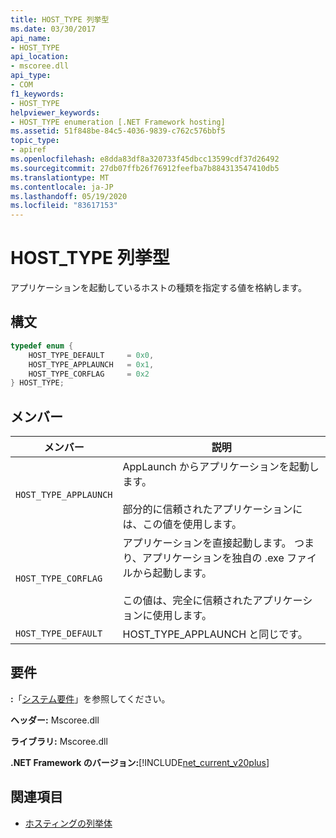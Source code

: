 ```yaml
---
title: HOST_TYPE 列挙型
ms.date: 03/30/2017
api_name:
- HOST_TYPE
api_location:
- mscoree.dll
api_type:
- COM
f1_keywords:
- HOST_TYPE
helpviewer_keywords:
- HOST_TYPE enumeration [.NET Framework hosting]
ms.assetid: 51f848be-84c5-4036-9839-c762c576bbf5
topic_type:
- apiref
ms.openlocfilehash: e8dda83df8a320733f45dbcc13599cdf37d26492
ms.sourcegitcommit: 27db07ffb26f76912feefba7b884313547410db5
ms.translationtype: MT
ms.contentlocale: ja-JP
ms.lasthandoff: 05/19/2020
ms.locfileid: "83617153"
---
```

# <a name="host_type-enumeration"></a>HOST_TYPE 列挙型
アプリケーションを起動しているホストの種類を指定する値を格納します。  
  
## <a name="syntax"></a>構文  
  
```cpp  
typedef enum {  
    HOST_TYPE_DEFAULT     = 0x0,  
    HOST_TYPE_APPLAUNCH   = 0x1,  
    HOST_TYPE_CORFLAG     = 0x2  
} HOST_TYPE;  
```  
  
## <a name="members"></a>メンバー  
  
|メンバー|説明|  
|------------|-----------------|  
|`HOST_TYPE_APPLAUNCH`|AppLaunch からアプリケーションを起動します。<br /><br /> 部分的に信頼されたアプリケーションには、この値を使用します。|  
|`HOST_TYPE_CORFLAG`|アプリケーションを直接起動します。 つまり、アプリケーションを独自の .exe ファイルから起動します。<br /><br /> この値は、完全に信頼されたアプリケーションに使用します。|  
|`HOST_TYPE_DEFAULT`|HOST_TYPE_APPLAUNCH と同じです。|  
  
## <a name="requirements"></a>要件  
 **:**「[システム要件](../../get-started/system-requirements.md)」を参照してください。  
  
 **ヘッダー:** Mscoree.dll  
  
 **ライブラリ:** Mscoree.dll  
  
 **.NET Framework のバージョン:**[!INCLUDE[net_current_v20plus](../../../../includes/net-current-v20plus-md.md)]  
  
## <a name="see-also"></a>関連項目

- [ホスティングの列挙体](hosting-enumerations.md)
